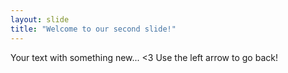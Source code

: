 ```yaml
---
layout: slide
title: "Welcome to our second slide!"
---
```

Your text with something new... <3
Use the left arrow to go back!
